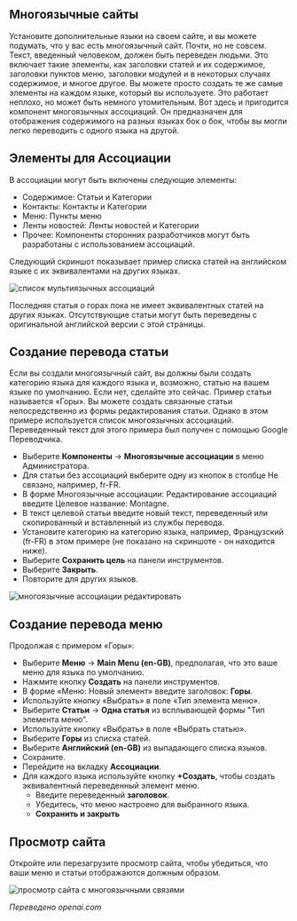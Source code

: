 <!-- Filename: J4.x:Multilingual_Associations / Display title: Многоязычные ассоциации -->

## Многоязычные сайты

Установите дополнительные языки на своем сайте, и вы можете подумать, что у вас есть многоязычный сайт. Почти, но не совсем. Текст, введенный человеком, должен быть переведен людьми. Это включает такие элементы, как заголовки статей и их содержимое, заголовки пунктов меню, заголовки модулей и в некоторых случаях содержимое, и многое другое. Вы можете просто создать те же самые элементы на каждом языке, который вы используете. Это работает неплохо, но может быть немного утомительным. Вот здесь и пригодится компонент многоязычных ассоциаций. Он предназначен для отображения содержимого на разных языках бок о бок, чтобы вы могли легко переводить с одного языка на другой.

## Элементы для Ассоциации

В ассоциации могут быть включены следующие элементы:

- Содержимое: Статьи и Категории
- Контакты: Контакты и Категории
- Меню: Пункты меню
- Ленты новостей: Ленты новостей и Категории
- Прочее: Компоненты сторонних разработчиков могут быть разработаны с использованием ассоциаций.

Следующий скриншот показывает пример списка статей на английском языке
с их эквивалентами на других языках.

![список мультиязычных ассоциаций](../../../en/images/languages/multilingual-associations-list.png)

Последняя статья о горах пока не имеет эквивалентных статей
на других языках. Отсутствующие статьи могут быть переведены с
оригинальной английской версии с этой страницы.

## Создание перевода статьи

Если вы создали многоязычный сайт, вы должны были создать категорию языка для каждого языка и, возможно, статью на вашем языке по умолчанию. Если нет, сделайте это сейчас. Пример статьи называется «Горы». Вы можете создать связанные статьи непосредственно из формы редактирования статьи. Однако в этом примере используется список многоязычных ассоциаций. Переведенный текст для этого примера был получен с помощью Google Переводчика.

- Выберите **Компоненты** → **Многоязычные ассоциации** в меню Администратора.
- Для статьи без ассоциаций выберите одну из кнопок в столбце Не связано, например, fr-FR.
- В форме Многоязычные ассоциации: Редактирование ассоциаций введите Целевое название: Montagne.
- В текст целевой статьи введите новый текст, переведенный или скопированный и вставленный из службы перевода.
- Установите категорию на категорию языка, например, Французский (fr-FR) в этом примере (не показано на скриншоте - он находится ниже).
- Выберите **Сохранить цель** на панели инструментов.
- Выберите **Закрыть**.
- Повторите для других языков.

![многоязычные ассоциации редактировать](../../../en/images/languages/multilingual-associations-edit.png)

## Создание перевода меню

Продолжая с примером «Горы»:

- Выберите **Меню** → **Main Menu (en-GB)**, предполагая, что это ваше меню для языка по умолчанию.
- Нажмите кнопку **Создать** на панели инструментов.
- В форме «Меню: Новый элемент» введите заголовок: **Горы**.
- Используйте кнопку «Выбрать» в поле «Тип элемента меню».
- Выберите **Статьи** → **Одна статья** из всплывающей формы "Тип элемента меню".
- Используйте кнопку «Выбрать» в поле «Выбрать статью».
- Выберите **Горы** из списка статей.
- Выберите **Английский (en-GB)** из выпадающего списка языков.
- Сохраните.
- Перейдите на вкладку **Ассоциации**.
- Для каждого языка используйте кнопку **+Создать**, чтобы создать эквивалентный переведенный элемент меню.
  - Введите переведенный **заголовок**.
  - Убедитесь, что меню настроено для выбранного языка.
  - **Сохранить и закрыть**

## Просмотр сайта

Откройте или перезагрузите просмотр сайта, чтобы убедиться, что ваши меню и статьи отображаются должным образом.

![просмотр сайта с многоязычными связями](../../../en/images/languages/multilingual-associations-site.png)

*Переведено openai.com*  

